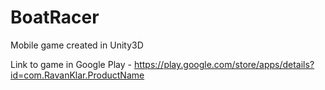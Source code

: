 # BoatRacer
Mobile game created in Unity3D

Link to game in Google Play - https://play.google.com/store/apps/details?id=com.RavanKlar.ProductName 
